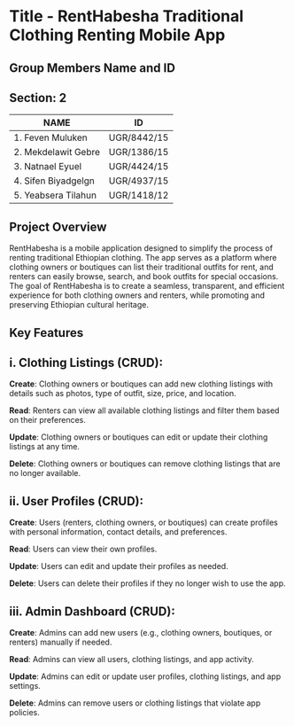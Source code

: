 # Title - RentHabesha Traditional Clothing Renting Mobile App
## Group Members Name and ID
## Section: 2
| NAME                  | ID            |
| ----------------------| ------------- |
| 1. Feven Muluken      | UGR/8442/15   |
| 2. Mekdelawit Gebre   | UGR/1386/15   |
| 3. Natnael Eyuel      | UGR/4424/15   |
| 4. Sifen Biyadgelgn   | UGR/4937/15   |
| 5. Yeabsera Tilahun   | UGR/1418/12   |


## Project Overview
RentHabesha is a mobile application designed to simplify the process of renting traditional Ethiopian clothing. The app serves as a platform where clothing owners or boutiques can list their traditional outfits for rent, and renters can easily browse, search, and book outfits for special occasions. The goal of RentHabesha is to create a seamless, transparent, and efficient experience for both clothing owners and renters, while promoting and preserving Ethiopian cultural heritage.

## Key Features

## i. Clothing Listings (CRUD):

**Create**: Clothing owners or boutiques can add new clothing listings with details such as photos, type of outfit, size, price, and location.<br/>

**Read**: Renters can view all available clothing listings and filter them based on their preferences.<br/>

**Update**: Clothing owners or boutiques can edit or update their clothing listings at any time.<br/>

**Delete**: Clothing owners or boutiques can remove clothing listings that are no longer available.<br/>

## ii. User Profiles (CRUD):

**Create**: Users (renters, clothing owners, or boutiques) can create profiles with personal information, contact details, and preferences.<br/>

**Read**: Users can view their own profiles.<br/>

**Update**: Users can edit and update their profiles as needed.<br/>

**Delete**: Users can delete their profiles if they no longer wish to use the app.<br/>

## iii. Admin Dashboard (CRUD):

**Create**: Admins can add new users (e.g., clothing owners, boutiques, or renters) manually if needed.<br/>

**Read**: Admins can view all users, clothing listings, and app activity.<br/>

**Update**: Admins can edit or update user profiles, clothing listings, and app settings.<br/>

**Delete**: Admins can remove users or clothing listings that violate app policies.<br/>
